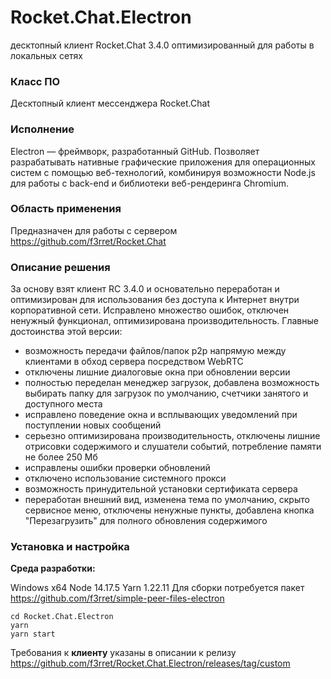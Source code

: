 # Rocket.Chat.Electron
десктопный клиент Rocket.Chat 3.4.0 оптимизированный для работы в локальных сетях

### Класс ПО
Десктопный клиент мессенджера Rocket.Chat

### Исполнение
Electron — фреймворк, разработанный GitHub. Позволяет разрабатывать нативные графические приложения для операционных систем с помощью веб-технологий, комбинируя возможности Node.js для работы с back-end и библиотеки веб-рендеринга Chromium.

### Область применения
Предназначен для работы с сервером https://github.com/f3rret/Rocket.Chat

### Описание решения
За основу взят клиент RC 3.4.0 и основательно переработан и оптимизирован для использования без доступа к Интернет внутри корпоративной сети. Исправлено множество ошибок, отключен ненужный функционал, оптимизирована производительность. Главные достоинства этой версии:
- возможность передачи файлов/папок p2p напрямую между клиентами в обход сервера посредством WebRTC
- отключены лишние диалоговые окна при обновлении версии
- полностью переделан менеджер загрузок, добавлена возможность выбирать папку для загрузок по умолчанию, счетчики занятого и доступного места
- исправлено поведение окна и всплывающих уведомлений при поступлении новых сообщений
- серьезно оптимизирована производительность, отключены лишние отрисовки содержимого и слушатели событий, потребление памяти не более 250 Мб
- исправлены ошибки проверки обновлений
- отключено использование системного прокси
- возможность принудительной установки сертификата сервера
- переработан внешний вид, изменена тема по умолчанию, скрыто сервисное меню, отключены ненужные пункты, добавлена кнопка "Перезагрузить" для полного обновления содержимого

### Установка и настройка 

**Среда разработки:**

Windows x64
Node 14.17.5
Yarn 1.22.11
Для сборки потребуется пакет https://github.com/f3rret/simple-peer-files-electron

```
cd Rocket.Chat.Electron
yarn
yarn start
```

Требования к **клиенту** указаны в описании к релизу https://github.com/f3rret/Rocket.Chat.Electron/releases/tag/custom

